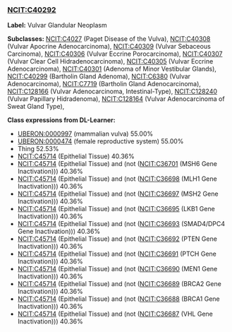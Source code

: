 
### [NCIT:C40292](http://purl.obolibrary.org/obo/NCIT_C40292)
**Label:** Vulvar Glandular Neoplasm

**Subclasses:** [NCIT:C4027](http://purl.obolibrary.org/obo/NCIT_C4027) (Paget Disease of the Vulva), [NCIT:C40308](http://purl.obolibrary.org/obo/NCIT_C40308) (Vulvar Apocrine Adenocarcinoma), [NCIT:C40309](http://purl.obolibrary.org/obo/NCIT_C40309) (Vulvar Sebaceous Carcinoma), [NCIT:C40306](http://purl.obolibrary.org/obo/NCIT_C40306) (Vulvar Eccrine Porocarcinoma), [NCIT:C40307](http://purl.obolibrary.org/obo/NCIT_C40307) (Vulvar Clear Cell Hidradenocarcinoma), [NCIT:C40305](http://purl.obolibrary.org/obo/NCIT_C40305) (Vulvar Eccrine Adenocarcinoma), [NCIT:C40301](http://purl.obolibrary.org/obo/NCIT_C40301) (Adenoma of Minor Vestibular Glands), [NCIT:C40299](http://purl.obolibrary.org/obo/NCIT_C40299) (Bartholin Gland Adenoma), [NCIT:C6380](http://purl.obolibrary.org/obo/NCIT_C6380) (Vulvar Adenocarcinoma), [NCIT:C7719](http://purl.obolibrary.org/obo/NCIT_C7719) (Bartholin Gland Adenocarcinoma), [NCIT:C128166](http://purl.obolibrary.org/obo/NCIT_C128166) (Vulvar Adenocarcinoma, Intestinal-Type), [NCIT:C128240](http://purl.obolibrary.org/obo/NCIT_C128240) (Vulvar Papillary Hidradenoma), [NCIT:C128164](http://purl.obolibrary.org/obo/NCIT_C128164) (Vulvar Adenocarcinoma of Sweat Gland Type), 

**Class expressions from DL-Learner:**

- [UBERON:0000997](http://purl.obolibrary.org/obo/UBERON_0000997) (mammalian vulva) 55.00%
- [UBERON:0000474](http://purl.obolibrary.org/obo/UBERON_0000474) (female reproductive system) 55.00%
- Thing 52.53%
- [NCIT:C45714](http://purl.obolibrary.org/obo/NCIT_C45714) (Epithelial Tissue) 40.36%
- [NCIT:C45714](http://purl.obolibrary.org/obo/NCIT_C45714) (Epithelial Tissue) and (not ([NCIT:C36701](http://purl.obolibrary.org/obo/NCIT_C36701) (MSH6 Gene Inactivation))) 40.36%
- [NCIT:C45714](http://purl.obolibrary.org/obo/NCIT_C45714) (Epithelial Tissue) and (not ([NCIT:C36698](http://purl.obolibrary.org/obo/NCIT_C36698) (MLH1 Gene Inactivation))) 40.36%
- [NCIT:C45714](http://purl.obolibrary.org/obo/NCIT_C45714) (Epithelial Tissue) and (not ([NCIT:C36697](http://purl.obolibrary.org/obo/NCIT_C36697) (MSH2 Gene Inactivation))) 40.36%
- [NCIT:C45714](http://purl.obolibrary.org/obo/NCIT_C45714) (Epithelial Tissue) and (not ([NCIT:C36695](http://purl.obolibrary.org/obo/NCIT_C36695) (LKB1 Gene Inactivation))) 40.36%
- [NCIT:C45714](http://purl.obolibrary.org/obo/NCIT_C45714) (Epithelial Tissue) and (not ([NCIT:C36693](http://purl.obolibrary.org/obo/NCIT_C36693) (SMAD4/DPC4 Gene Inactivation))) 40.36%
- [NCIT:C45714](http://purl.obolibrary.org/obo/NCIT_C45714) (Epithelial Tissue) and (not ([NCIT:C36692](http://purl.obolibrary.org/obo/NCIT_C36692) (PTEN Gene Inactivation))) 40.36%
- [NCIT:C45714](http://purl.obolibrary.org/obo/NCIT_C45714) (Epithelial Tissue) and (not ([NCIT:C36691](http://purl.obolibrary.org/obo/NCIT_C36691) (PTCH Gene Inactivation))) 40.36%
- [NCIT:C45714](http://purl.obolibrary.org/obo/NCIT_C45714) (Epithelial Tissue) and (not ([NCIT:C36690](http://purl.obolibrary.org/obo/NCIT_C36690) (MEN1 Gene Inactivation))) 40.36%
- [NCIT:C45714](http://purl.obolibrary.org/obo/NCIT_C45714) (Epithelial Tissue) and (not ([NCIT:C36689](http://purl.obolibrary.org/obo/NCIT_C36689) (BRCA2 Gene Inactivation))) 40.36%
- [NCIT:C45714](http://purl.obolibrary.org/obo/NCIT_C45714) (Epithelial Tissue) and (not ([NCIT:C36688](http://purl.obolibrary.org/obo/NCIT_C36688) (BRCA1 Gene Inactivation))) 40.36%
- [NCIT:C45714](http://purl.obolibrary.org/obo/NCIT_C45714) (Epithelial Tissue) and (not ([NCIT:C36687](http://purl.obolibrary.org/obo/NCIT_C36687) (VHL Gene Inactivation))) 40.36%


